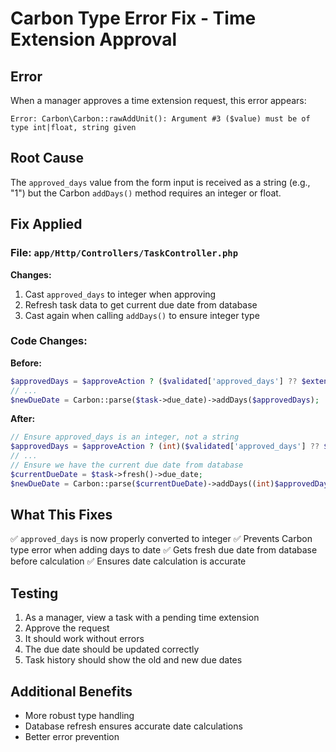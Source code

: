 # Carbon Type Error Fix - Time Extension Approval

## Error
When a manager approves a time extension request, this error appears:
```
Error: Carbon\Carbon::rawAddUnit(): Argument #3 ($value) must be of type int|float, string given
```

## Root Cause
The `approved_days` value from the form input is received as a string (e.g., "1") but the Carbon `addDays()` method requires an integer or float.

## Fix Applied

### File: `app/Http/Controllers/TaskController.php`

**Changes:**
1. Cast `approved_days` to integer when approving
2. Refresh task data to get current due date from database
3. Cast again when calling `addDays()` to ensure integer type

### Code Changes:

**Before:**
```php
$approvedDays = $approveAction ? ($validated['approved_days'] ?? $extensionRequest->requested_days) : null;
// ...
$newDueDate = Carbon::parse($task->due_date)->addDays($approvedDays);
```

**After:**
```php
// Ensure approved_days is an integer, not a string
$approvedDays = $approveAction ? (int)($validated['approved_days'] ?? $extensionRequest->requested_days) : null;
// ...
// Ensure we have the current due date from database
$currentDueDate = $task->fresh()->due_date;
$newDueDate = Carbon::parse($currentDueDate)->addDays((int)$approvedDays);
```

## What This Fixes

✅ `approved_days` is now properly converted to integer
✅ Prevents Carbon type error when adding days to date
✅ Gets fresh due date from database before calculation
✅ Ensures date calculation is accurate

## Testing

1. As a manager, view a task with a pending time extension
2. Approve the request
3. It should work without errors
4. The due date should be updated correctly
5. Task history should show the old and new due dates

## Additional Benefits

- More robust type handling
- Database refresh ensures accurate date calculations
- Better error prevention
